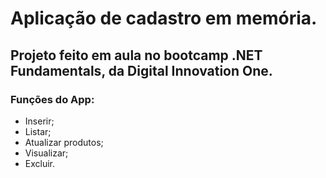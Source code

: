 # Aplicação de cadastro em memória.

## Projeto feito em aula no bootcamp .NET Fundamentals, da Digital Innovation One.

###   Funções do App:
- Inserir;
- Listar;
- Atualizar produtos;
- Visualizar;
- Excluir.

